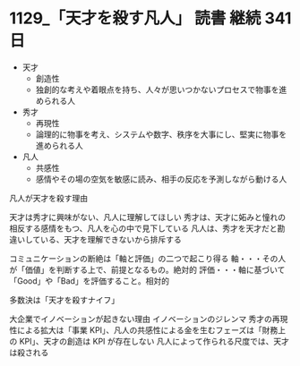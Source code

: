 # 1129\_「天才を殺す凡人」 読書 継続 341 日

- 天才
  - 創造性
  - 独創的な考えや着眼点を持ち、人々が思いつかないプロセスで物事を進められる人
- 秀才
  - 再現性
  - 論理的に物事を考え、システムや数字、秩序を大事にし、堅実に物事を進められる人
- 凡人
  - 共感性
  - 感情やその場の空気を敏感に読み、相手の反応を予測しながら動ける人

凡人が天才を殺す理由

天才は秀才に興味がない、凡人に理解してほしい
秀才は、天才に妬みと憧れの相反する感情をもつ、凡人を心の中で見下している
凡人は、秀才を天才だと勘違いしている、天才を理解できないから排斥する

コミュニケーションの断絶は「軸と評価」の二つで起こり得る
軸・・・その人が「価値」を判断する上で、前提となるもの。絶対的
評価・・・軸に基づいて「Good」や「Bad」を評価すること。相対的

多数決は「天才を殺すナイフ」

大企業でイノベーションが起きない理由
イノベーションのジレンマ
秀才の再現性による拡大は「事業 KPI」、凡人の共感性による金を生むフェーズは「財務上の KPI」、天才の創造は KPI が存在しない
凡人によって作られる尺度では、天才は殺される
